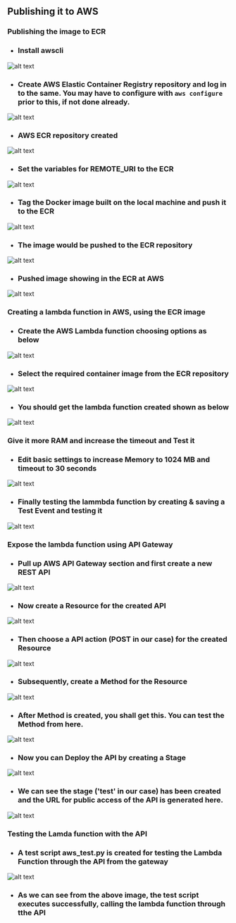 ## Publishing it to AWS ##

 ### Publishing the image to ECR ###

 - ### Install awscli ###

 ![alt text](images/install-awscli.jpg)

 - ### Create AWS Elastic Container Registry repository and log in to the same. You may have to configure with ```aws configure``` prior to this, if not done already. ###

 ![alt text](<images/create ECR repo and login to that.jpg>)

 - ### AWS ECR repository created ###

 ![alt text](images/aws-repo-screenshot.jpg)

 - ### Set the variables for REMOTE_URI to the ECR ###

 ![alt text](images/REMOTE_URI_SET.jpg)

 - ### Tag the Docker image built on the local machine and push it to the ECR ###

 ![alt text](images/REMOTE_URI_SET_TAGGING_PUSH.jpg)

 - ### The image would be pushed to the ECR repository ### 
 
 ![alt text](<images/TAGGING IMAGE AND PUSHING TO ECR.jpg>)

 - ### Pushed image showing in the ECR at AWS ###

 ![alt text](<images/Image pushed to ECR.jpg>)



 ### Creating a lambda function in AWS, using the ECR image ###
 
 - ### Create the AWS Lambda function choosing options as below ###

 ![alt text](<images/finally create the lambda function.jpg>)

 - ### Select the required container image from the ECR repository ### 

 ![alt text](<images/select container image from ECR.jpg>)

 - ### You should get the lambda function created shown as below ###

 ![alt text](<images/successfully created lambda function.jpg>)



 ### Give it more RAM and increase the timeout and Test it ###

 - ### Edit basic settings to increase Memory to 1024 MB and timeout to 30 seconds ###

 ![alt text](<images/Increased RAM and time out duration.jpg>)

 - ### Finally testing the lammbda function by creating & saving a Test Event and testing it ###

 ![alt text](<images/lambda function test and result.jpg>)


 ### Expose the lambda function using API Gateway ###

 - ### Pull up AWS API Gateway section and first create a new REST API ###

 ![alt text](<images/Creating REST API.jpg>)
 
 - ### Now create a Resource for the created API ###

 ![alt text](<images/creating resource for API.jpg>)

 - ### Then choose a API action (POST in our case) for the created Resource ###

 ![alt text](<images/creating method for created resource.jpg>)

 - ### Subsequently, create a Method for the Resource ###

 ![alt text](<images/creating method for created resources.jpg>)

 - ### After Method is created, you shall get this. You can test the Method from here. ###

 ![alt text](<images/API Gateway (method created for resourse ).jpg>)

 - ### Now you can Deploy the API by creating a Stage ###

 ![alt text](<images/deploying the API.jpg>)

 - ### We can see the stage ('test' in our case) has been created and the URL for public access of the API is generated here. ###

 ![alt text](<images/api gateway stage created with public url.jpg>)



 ### Testing the Lamda function with the API ###

 - ### A test script aws_test.py is created for testing the Lambda Function through the API from the gateway ###

 ![alt text](<images/final test script to test the lambda function through API gateway.jpg>)

 - ### As we can see from the above image, the test script executes successfully, calling the lambda function through tthe API ###

